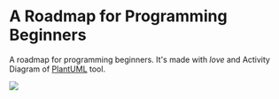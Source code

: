# A Roadmap for Programming Beginners
A roadmap for programming beginners. It's made with *love* and Activity Diagram of [PlantUML](https://plantuml.com/ "PlantUML") tool.

<img src="https://img.plantuml.biz/plantuml/png/jLbhLzou6VxEhz12pW5E8nlORK-JBkrE86HfIPXTIF9XmvcZiJMsChBabUI1sG_zxNqaspDcRWnD-sNmvRtfUUzclqT-rImjM4b6sf2-qPbXHI5KHjxmJ2Z5ZTtPVyCiJubMf2-PSX_VNv5UuiH4k2av5ynpl2QvSwLz7SUb9waA6IMwY5b3HjEQZ0wvOplxj_p14Ukc4dhMS2Q6QybtzYzWbIXOnWbFXHEmWQcKP1o6CN_xah0auTR2EaZZjOL1Vigjo1HnMajoqEgulx-FWXu7ag3ea423gJfd6nbT4Bmgl2Olz3NvoYQCqA_Ca9cH_eOwEyc8gG6CIZpUsVd9EcOynGuXJZZ9oJOGWtZ_fXf-vOc3QgaD7dptml4aztUL8QTaT-ziojHkU540niwBlb3ZtI03qXEULeO7NK9PRfpNP6lPrdDNwlTAEpYqd16_QDuVl52iu2_9Yyf8UxgxYwiQQdcwg_JkeTVXzTUwJ-ScuQ4OaOEMcfp2h2ctu21aWQKsDZpaAXMZdGwxLqk-0s-7iJRbYzhzKxXSucmal_vn-FTW_OynBZpbt_nxJpax9-u3Igq_XW5_u8E7mMsFtagEqwHuCfAQ1HGLO2D6PBaZ7Ty4AxfkFTCguMK06m82rpefSqS6AUyQ-BhIRbmr6dL5TMB5gvZvhYSpROJB2_looyvlltL3VfmpnHAMyc8QQPF5YEwoyiOqLznGcmWEisCsax8db3EQEatdpyY_80dP7qJTtNal8T36jIDQGr0kH48k5GJ7rvN3dqS69JhbKeovouKDAIYHlrhPs6UPJOmeNImyCqK2KXq40DEK4yz5FDjSCs4P4-gn_a_C23Q4r6VWm4gw20KjZL29A24eBkSEeST7nx5r00JNarPLp69cVS5vz7GDNAkCha6xdPOBPdCLtOknA57-MB3PtyNdpB610p7vtBwyk_kY5i_hAcydaxRKS6PTM9jJ3Zf7MlbmaBOwR9IxWjosilfUrgAsnim9YXdg_TpGSA0173cOW_9vJhWPam-ipQS9Lw7QFurCpJD8PZo3WywX3jVZbVA9dijIGGoTYx7al2LOuYo4GzIoYVInrA2SUdOViDJcRCnjoPdn8ULROi8a7LKgyNBfigQON9T2uUhkxYL15Tq4qHdw5DYsYPc6T72mojkFW9bfHSrfqdivo-6LkYCZ9BRIFYFVme9DHxvKAOx1bk813kGI7Z8sifBPFDKkgFUvEerFZkAZluJVx__yrvEJLt7A9YAbEKU3BxX0sYDLVHsY_05D7gsJtkVCKU6ey_xpTV0UHP3Jp70yzrLiXPys8NQbTRbSaxufHwKNkJ8zDo7OCuPDjt5Q8Emg_3-M6nQCMdkMZldl6T8jsPmN7p7v86D7y6vAVBKCfVNHaIKoKeMVg1gZx_dmIMnSWPEcDISDvIycLvug_DJ6RFBoHPFOTg7frKTkUej7Dy0i4CmFKPcNyOoFdDq4c9TAhDI_LuZyUPkC57U8vq5RIm9walppXhpHUhm2jyJeZQZr6Rp1OIRf-swciYrYPCRpZMbza-W51wtM5-WwkXf4DrJsTRtfqiytQHMW6pWzw4nTjPRbJhN9yR_of0BfLbrgHlkiW_ptevofzKtuqxFSAj-SJtsNIaXFIfqiLrvlLyRvs88__AqF6igdfMdDJ0jUe133W5P6Z7aNn3-4NzB3ff98_aIGw7gVyQlP3V8noVtTcibt8cpbZnlIXAl_6PgnhQteO8dnhtdu75JviDecmm9Tjb1zj-eu5yBFMsidyM-ksIF87mZzx0Rqzi4lI7wR_ncUbDiLcXdJ86-O5alB78fvpnNMsVW6MzROnhU6evg_CwpCduYKmwwCi9KX-ZlrOGjp6wxjkgVr1cgK6co9zy49ZcKspcePj7oq3uBqkY5TjuBrXjRvKNFU-fwrLUor_9qbO7qT9mkw-vSBlOyPgUsG_I4aOYL3mbJ3IEXOYWdwKRjRmQSO3XFzXr0vGxWXvuJJbgBRAMGJ25afcWxNmnIfi-cQGhyunFGljxRzN2TLiNAwzBcIweSfN18fsVJjOCojrhBDHpAFGjBgMHW2nT1W4zhA7pNjjEqHpzbV450gPIR52X9aTBUNZGXyug4lBSOul8PAM8JG76AuWCNnv0H1xa8blF5VJp0lzOROrsaZWsBcHuULfDjeboiNwURQkGXKsoBKmyIU27Xhmki1yiafm1jlEm9ecFi6PxF2t_kbXva6QyJWsCzaAGln8Er0Z-fiG6RWA9L1AUbQ6pHt1g_vlkByjqfjbaT_9Yl3FAJHqCG0K6I8SaqnvL7BD5OFCAOQYgZIj9ow70MpvtaUDylE199LaXdozg44arqQGjVD8e5hm6TS6q1SCuE-6XYUGK2T4SjKYt82jGdHv3-yJZEZ0VLAgkEZuqMwatLbxzt7oswLtXZexRpz-7FR3AzsGPZgYkNCZhciFqoZOuMRZgVNghYkF-XU8poK_-2whe7uM80ULmrvq77FN9B_OtAgFt_wvQsf1iVlVo2VHCerEO2EFWQDAgkuvOURk-oP1bg8wMscwXdjvkbJLZLFAMJygdRsLSLMhnl-CsXb38w-zk0kvmkBaK_FUP59PYAwBJ3UWsSmqmmfmyn1LnEHsvmJdzKHkQb5R-EnAvrjQlGyiT-_EkgqCFz1rgBq9aYWK8LgJDuB3AOPvi0pZR7xYPds0tVt_jKwhOdDcIcfgidmjex3iptoOVQeSxOLGr2VEI2yK0mC7w71Xy-OKLQPAgx_OKBBXfYyqnUavLmeD1T-vVEgRJTV420daKYYQZJo1UtVJSVVli6FPc8VjVdLKJ-VDx0BMEt_FHL5qU7EJm2WAkH_0000">


